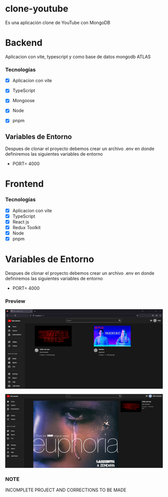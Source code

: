 # clone-youtube

Es una aplicación clone de YouTube con MongoDB


# Backend
Aplicacion con vite, typescript y como base de datos mongodb ATLAS
### Tecnologías

- [x] Aplicacion con vite
- [x] TypeScript
- [x] Mongoose
- [x] Node
- [x] pnpm 


## Variables de Entorno
Despues de clonar el proyecto debemos crear un archivo .env  en donde definiremos las siguientes variables de entorno 
- PORT= 4000

# Frontend

### Tecnologías

- [x] Aplicacion con vite
- [x] TypeScript
- [x] React js
- [x] Redux Toolkit
- [x] Node
- [x] pnpm 

# Variables de Entorno
Despues de clonar el proyecto debemos crear un archivo .env  en donde definiremos las siguientes variables de entorno 
- PORT= 4000

 ### Preview


<p align="center">
    <img src="./assets/01.png" />
<p/>


<p align="center">
    <img src="./assets/02.png" />
<p/>



### NOTE
INCOMPLETE PROJECT AND CORRECTIONS TO BE MADE
